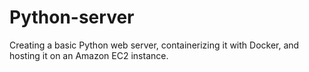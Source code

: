 # Python-server
Creating a basic Python web server, containerizing it with Docker, and hosting it on an Amazon EC2 instance.
